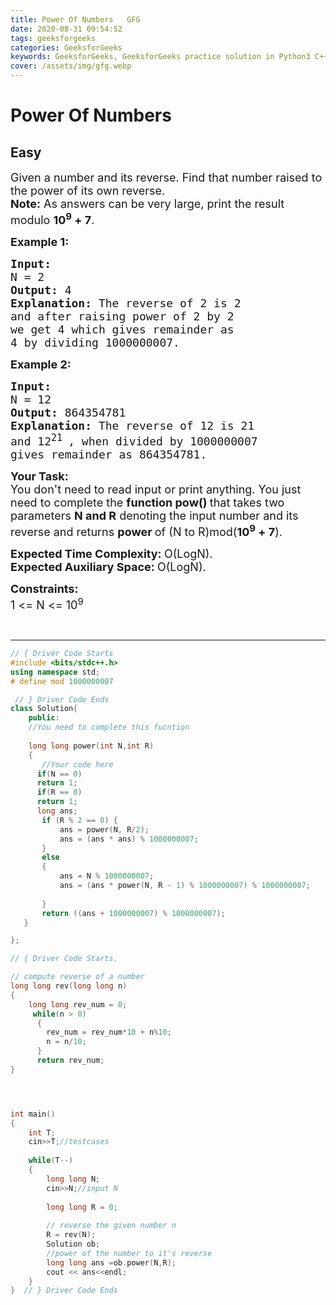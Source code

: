 ```yaml
---
title: Power Of Numbers   GFG
date: 2020-08-31 09:54:52
tags: geeksforgeeks
categories: GeeksforGeeks
keywords: GeeksforGeeks, GeeksforGeeks practice solution in Python3 C++ Java, Power Of Numbers - GFG solution
cover: /assets/img/gfg.webp
---
```



# Power Of Numbers
## Easy 
<div class="problem-statement">
                <p></p><p><span style="font-size:18px">Given a number and its reverse. Find that number raised to the power of its own reverse.<br>
<strong>Note:</strong> As answers can be very large, print the result modulo <strong>10<sup>9</sup> + 7</strong>.</span></p>

<p><span style="font-size:18px"><strong>Example 1:</strong></span></p>

<pre><span style="font-size:18px"><strong>Input:
</strong>N = 2
<strong>Output: </strong>4<strong>
Explanation: </strong>The reverse of 2 is 2
and after raising power of 2 by 2 
we get 4 which gives remainder as 
4 by dividing 1000000007.</span></pre>

<p><span style="font-size:18px"><strong>Example 2:</strong></span></p>

<pre><span style="font-size:18px"><strong>Input:
</strong>N = 12
<strong>Output: </strong>864354781<strong>
Explanation: </strong>The reverse of 12 is 21
and 12<sup>21&nbsp;</sup>, when divided by 1000000007 
gives remainder as 864354781.</span></pre>

<p><strong><span style="font-size:18px">Your Task:</span></strong><br>
<span style="font-size:18px">You don't need to read input or print anything. You just need to complete the <strong>function pow()&nbsp;</strong>that takes two parameters <strong>N and R</strong>&nbsp;denoting the input number and its reverse and returns <strong>power </strong>of (N to R)mod(<strong>10<sup>9</sup> + 7</strong>).</span></p>

<p><span style="font-size:18px"><strong>Expected Time Complexity:&nbsp;</strong>O(LogN).<br>
<strong>Expected Auxiliary Space:&nbsp;</strong>O(LogN).</span></p>

<p><span style="font-size:18px"><strong>Constraints:</strong><br>
1 &lt;= N &lt;= 10<sup>9</sup></span></p>

<p>&nbsp;</p>
 <p></p>
            </div>

---




```cpp
// { Driver Code Starts
#include <bits/stdc++.h>
using namespace std;
# define mod 1000000007

 // } Driver Code Ends
class Solution{
    public:
    //You need to complete this fucntion
    
    long long power(int N,int R)
    {
       //Your code here
      if(N == 0)
      return 1;
      if(R == 0)
      return 1;
      long ans;
       if (R % 2 == 0) { 
           ans = power(N, R/2);  
           ans = (ans * ans) % 1000000007;
       }
       else
       {
           ans = N % 1000000007;
           ans = (ans * power(N, R - 1) % 1000000007) % 1000000007;
            
       }
       return ((ans + 1000000007) % 1000000007); 
   }

};

// { Driver Code Starts.

// compute reverse of a number 
long long rev(long long n)
{
    long long rev_num = 0;
     while(n > 0) 
      { 
        rev_num = rev_num*10 + n%10; 
        n = n/10; 
      } 
      return rev_num;
}




int main()
{
    int T;
    cin>>T;//testcases
    
    while(T--)
    {
        long long N;
        cin>>N;//input N
        
        long long R = 0; 
        
        // reverse the given number n
        R = rev(N);
        Solution ob;
        //power of the number to it's reverse
        long long ans =ob.power(N,R);
        cout << ans<<endl;
    }
}  // } Driver Code Ends
```
